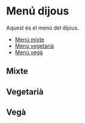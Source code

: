 # Menú dijous

Aquest és el menú del dijous.
- [Menú mixte](#mixte)
- [Menú vegetarià](#vegetaria)
- [Menú vegà](#vega)

## Mixte

## Vegetarià

## Vegà
